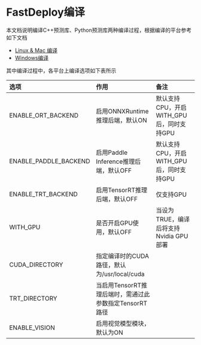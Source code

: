 # FastDeploy编译

本文档说明编译C++预测库、Python预测库两种编译过程，根据编译的平台参考如下文档

- [Linux & Mac 编译](linux_and_mac.md)
- [Windows编译](windows.md)

其中编译过程中，各平台上编译选项如下表所示

| 选项 | 作用 | 备注 |
|:---- | :--- | :--- |
| ENABLE_ORT_BACKEND | 启用ONNXRuntime推理后端，默认ON | 默认支持CPU，开启WITH_GPU后，同时支持GPU |
| ENABLE_PADDLE_BACKEND | 启用Paddle Inference推理后端，默认OFF | 默认支持CPU，开启WITH_GPU后，同时支持GPU |
| ENABLE_TRT_BACKEND | 启用TensorRT推理后端，默认OFF | 仅支持GPU |
| WITH_GPU | 是否开启GPU使用，默认OFF | 当设为TRUE，编译后将支持Nvidia GPU部署 |
| CUDA_DIRECTORY | 指定编译时的CUDA路径，默认为/usr/local/cuda |
| TRT_DIRECTORY | 当启用TensorRT推理后端时，需通过此参数指定TensorRT路径 |
| ENABLE_VISION | 启用视觉模型模块，默认为ON |
